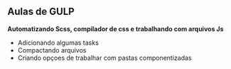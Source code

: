 ## Aulas de GULP

**Automatizando Scss, compilador de css e trabalhando com arquivos Js**

* Adicionando algumas tasks
* Compactando arquivos
* Criando opçoes de trabalhar com pastas componentizadas
